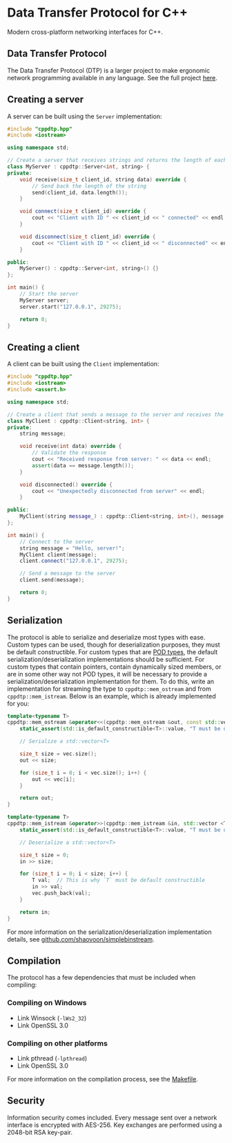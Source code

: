 # Data Transfer Protocol for C++

Modern cross-platform networking interfaces for C++.

## Data Transfer Protocol

The Data Transfer Protocol (DTP) is a larger project to make ergonomic network programming available in any language.
See the full project [here](https://wkhallen.com/dtp/).

## Creating a server

A server can be built using the `Server` implementation:

```c++
#include "cppdtp.hpp"
#include <iostream>

using namespace std;

// Create a server that receives strings and returns the length of each string
class MyServer : cppdtp::Server<int, string> {
private:
    void receive(size_t client_id, string data) override {
        // Send back the length of the string
        send(client_id, data.length());
    }

    void connect(size_t client_id) override {
        cout << "Client with ID " << client_id << " connected" << endl;
    }

    void disconnect(size_t client_id) override {
        cout << "Client with ID " << client_id << " disconnected" << endl;
    }

public:
    MyServer() : cppdtp::Server<int, string>() {}
};

int main() {
    // Start the server
    MyServer server;
    server.start("127.0.0.1", 29275);

    return 0;
}
```

## Creating a client

A client can be built using the `Client` implementation:

```c++
#include "cppdtp.hpp"
#include <iostream>
#include <assert.h>

using namespace std;

// Create a client that sends a message to the server and receives the length of the message
class MyClient : cppdtp::Client<string, int> {
private:
    string message;

    void receive(int data) override {
        // Validate the response
        cout << "Received response from server: " << data << endl;
        assert(data == message.length());
    }

    void disconnected() override {
        cout << "Unexpectedly disconnected from server" << endl;
    }

public:
    MyClient(string message_) : cppdtp::Client<string, int>(), message(message_) {}
};

int main() {
    // Connect to the server
    string message = "Hello, server!";
    MyClient client(message);
    client.connect("127.0.0.1", 29275);

    // Send a message to the server
    client.send(message);

    return 0;
}
```

## Serialization

The protocol is able to serialize and deserialize most types with ease. Custom types can be used, though for
deserialization purposes, they must be default constructible. For custom types that
are [POD types](https://stackoverflow.com/questions/146452/what-are-pod-types-in-c), the default
serialization/deserialization implementations should be sufficient. For custom types that contain pointers, contain
dynamically sized members, or are in some other way not POD types, it will be necessary to provide a
serialization/deserialization implementation for them. To do this, write an implementation for streaming the type
to `cppdtp::mem_ostream` and from `cppdtp::mem_istream`. Below is an example, which is already implemented for you:

```c++
template<typename T>
cppdtp::mem_ostream &operator<<(cppdtp::mem_ostream &out, const std::vector <T> &vec) {
    static_assert(std::is_default_constructible<T>::value, "T must be default constructible");

    // Serialize a std::vector<T>

    size_t size = vec.size();
    out << size;

    for (size_t i = 0; i < vec.size(); i++) {
        out << vec[i];
    }

    return out;
}

template<typename T>
cppdtp::mem_istream &operator>>(cppdtp::mem_istream &in, std::vector <T> &vec) {
    static_assert(std::is_default_constructible<T>::value, "T must be default constructible");

    // Deserialize a std::vector<T>

    size_t size = 0;
    in >> size;

    for (size_t i = 0; i < size; i++) {
        T val;  // This is why `T` must be default constructible
        in >> val;
        vec.push_back(val);
    }

    return in;
}
```

For more information on the serialization/deserialization implementation details,
see [github.com/shaovoon/simplebinstream](https://github.com/shaovoon/simplebinstream).

## Compilation

The protocol has a few dependencies that must be included when compiling:

### Compiling on Windows

- Link Winsock (`-lWs2_32`)
- Link OpenSSL 3.0

### Compiling on other platforms

- Link pthread (`-lpthread`)
- Link OpenSSL 3.0

For more information on the compilation process, see the [Makefile](Makefile).

## Security

Information security comes included. Every message sent over a network interface is encrypted with AES-256. Key
exchanges are performed using a 2048-bit RSA key-pair.
